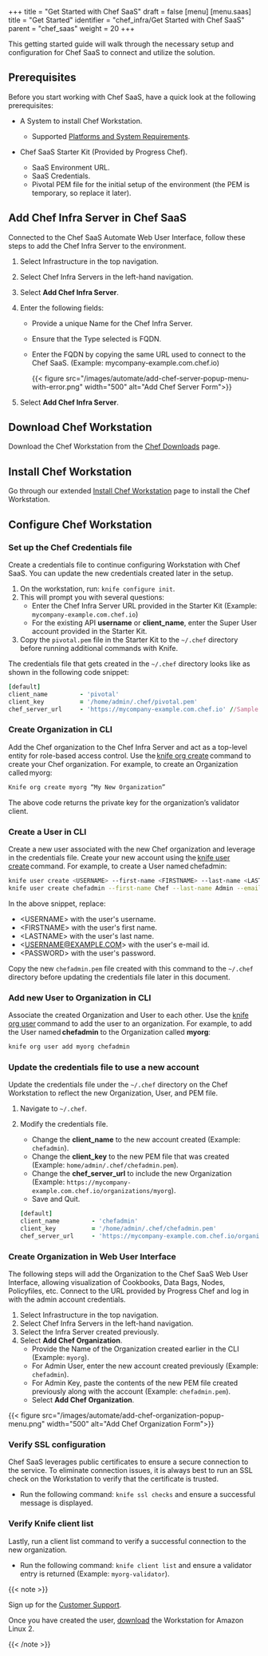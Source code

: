 +++
title = "Get Started with Chef SaaS"
draft = false
[menu]
  [menu.saas]
    title = "Get Started"
    identifier = "chef_infra/Get Started with Chef SaaS"
    parent = "chef_saas"
    weight = 20
+++

This getting started guide will walk through the necessary setup and configuration for Chef SaaS to connect and utilize the solution.

## Prerequisites

Before you start working with Chef SaaS, have a quick look at the following prerequisites:

* A System to install Chef Workstation.
  * Supported [Platforms and System Requirements](https://docs.chef.io/workstation/install_workstation/).

* Chef SaaS Starter Kit (Provided by Progress Chef).
  * SaaS Environment URL.
  * SaaS Credentials.
  * Pivotal PEM file for the initial setup of the environment (the PEM is temporary, so replace it later).

## Add Chef Infra Server in Chef SaaS

Connected to the Chef SaaS Automate Web User Interface, follow these steps to add the Chef Infra Server to the environment.

1. Select Infrastructure in the top navigation.
1. Select Chef Infra Servers in the left-hand navigation.
1. Select **Add Chef Infra Server**.
1. Enter the following fields:
    * Provide a unique Name for the Chef Infra Server.
    * Ensure that the Type selected is FQDN.
    * Enter the FQDN by copying the same URL used to connect to the Chef SaaS. (Example: mycompany-example.com.chef.io)

      {{< figure src="/images/automate/add-chef-server-popup-menu-with-error.png" width="500" alt="Add Chef Server Form">}}

1. Select **Add Chef Infra Server**.

## Download Chef Workstation

Download the Chef Workstation from the [Chef Downloads](https://downloads.chef.io/tools/workstation) page.

## Install Chef Workstation

Go through our extended [Install Chef Workstation](https://docs.chef.io/workstation/install_workstation/) page to install the Chef Workstation.

## Configure Chef Workstation

### Set up the Chef Credentials file

Create a credentials file to continue configuring Workstation with Chef SaaS. You can update the new credentials created later in the setup.

1. On the workstation, run: `knife configure init`.
1. This will prompt you with several questions:
    * Enter the Chef Infra Server URL provided in the Starter Kit (Example: `mycompany-example.com.chef.io`)
    * For the existing API **username** or **client_name**, enter the Super User account provided in the Starter Kit.
1. Copy the `pivotal.pem` file in the Starter Kit to the `~/.chef` directory before running additional commands with Knife.

The credentials file that gets created in the `~/.chef` directory looks like as shown in the following code snippet:

```ruby
[default]
client_name         - 'pivotal'
client_key          = '/home/admin/.chef/pivotal.pem'
chef_server_url     - 'https://mycompany-example.com.chef.io' //Sample URL
```

### Create Organization in CLI

Add the Chef organization to the Chef Infra Server and act as a top-level entity for role-based access control. Use the [knife org create](https://docs.chef.io/workstation/knife_org/) command to create your Chef organization. For example, to create an Organization called myorg:

```sh
Knife org create myorg “My New Organization”
```

The above code returns the private key for the organization’s validator client.

### Create a User in CLI

Create a new user associated with the new Chef organization and leverage in the credentials file. Create your new account using the [knife user create](https://docs.chef.io/workstation/knife_user/) command. For example, to create a User named chefadmin:

```sh
knife user create <USERNAME> --first-name <FIRSTNAME> --last-name <LASTNAME> --email <USERNAME@EXAMPLE>COM> –password <PASSWORD> -f chefadmin.pem
knife user create chefadmin --first-name Chef --last-name Admin --email chefadmin@mycompany.com –password securepassword -f chefadmin.pem
```

In the above snippet, replace:

* \<USERNAME\> with the user's username.
* \<FIRSTNAME\> with the user's first name.
* \<LASTNAME\> with the user's last name.
* \<USERNAME@EXAMPLE.COM\> with the user's e-mail id.
* \<PASSWORD\> with the user's password.

Copy the new `chefadmin.pem` file created with this command to the `~/.chef` directory before updating the credentials file later in this document.

### Add new User to Organization in CLI

Associate the created Organization and User to each other. Use the [knife org user](https://docs.chef.io/workstation/knife_org/) command to add the user to an organization. For example, to add the User named **chefadmin** to the Organization called **myorg**:

```sh
knife org user add myorg chefadmin
```

### Update the credentials file to use a new account

Update the credentials file under the `~/.chef` directory on the Chef Workstation to reflect the new Organization, User, and PEM file.

1. Navigate to `~/.chef`.
1. Modify the credentials file.
    * Change the **client_name** to the new account created (Example: `chefadmin`).
    * Change the **client_key** to the new PEM file that was created (Example: `home/admin/.chef/chefadmin.pem`).
    * Change the **chef_server_url** to include the new Organization (Example: `https://mycompany-example.com.chef.io/organizations/myorg`).
    * Save and Quit.

    ```ruby
    [default]
    client_name         - 'chefadmin'
    client_key          = '/home/admin/.chef/chefadmin.pem'
    chef_server_url     - 'https://mycompany-example.com.chef.io/organization/myorg'
    ```

### Create Organization in Web User Interface

The following steps will add the Organization to the Chef SaaS Web User Interface, allowing visualization of Cookbooks, Data Bags, Nodes, Policyfiles, etc. Connect to the URL provided by Progress Chef and log in with the admin account credentials.

1. Select Infrastructure in the top navigation.
1. Select Chef Infra Servers in the left-hand navigation.
1. Select the Infra Server created previously.
1. Select **Add Chef Organization**.
    * Provide the Name of the Organization created earlier in the CLI (Example: `myorg`).
    * For Admin User, enter the new account created previously (Example: `chefadmin`).
    * For Admin Key, paste the contents of the new PEM file created previously along with the account (Example: `chefadmin.pem`).
    * Select **Add Chef Organization**.

{{< figure src="/images/automate/add-chef-organization-popup-menu.png" width="500" alt="Add Chef Organization Form">}}

### Verify SSL configuration

Chef SaaS leverages public certificates to ensure a secure connection to the service. To eliminate connection issues, it is always best to run an SSL check on the Workstation to verify that the certificate is trusted.

* Run the following command: `knife ssl checks` and ensure a successful message is displayed.

### Verify Knife client list

Lastly, run a client list command to verify a successful connection to the new organization.

* Run the following command: `knife client list` and ensure a validator entry is returned (Example: `myorg-validator`).

{{< note >}}

Sign up for the [Customer Support](https://community.progress.com/s/supportlink-landing).

Once you have created the user, [download](https://community.progress.com/s/downloads-chef) the Workstation for Amazon Linux 2.

{{< /note >}}

